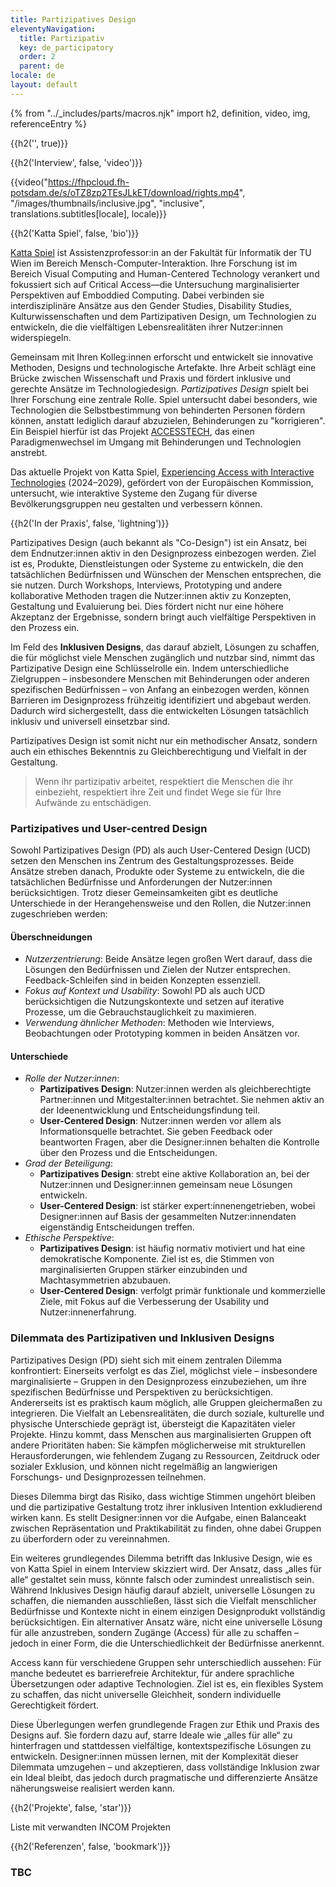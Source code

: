 ```yaml
---
title: Partizipatives Design
eleventyNavigation:
  title: Partizipativ
  key: de_participatory
  order: 2
  parent: de
locale: de
layout: default
---
```


{% from "../_includes/parts/macros.njk" import h2, definition, video, img, referenceEntry %}

{{h2('', true)}}

{{h2('Interview', false, 'video')}}

{{video("https://fhpcloud.fh-potsdam.de/s/oTZ8zp2TEsJLkET/download/rights.mp4", "/images/thumbnails/inclusive.jpg", "inclusive", translations.subtitles[locale], locale)}}

{{h2('Katta Spiel', false, 'bio')}}

[Katta Spiel](https://informatics.tuwien.ac.at/people/katta-spiel) ist Assistenzprofessor:in an der Fakultät für Informatik der TU Wien im Bereich Mensch-Computer-Interaktion. Ihre Forschung ist im Bereich Visual Computing and Human-Centered Technology verankert und fokussiert sich auf Critical Access—die Untersuchung marginalisierter Perspektiven auf Emboddied Computing. Dabei verbinden sie interdisziplinäre Ansätze aus den Gender Studies, Disability Studies, Kulturwissenschaften und dem Partizipativen Design, um Technologien zu entwickeln, die die vielfältigen Lebensrealitäten ihrer Nutzer:innen widerspiegeln.

Gemeinsam mit Ihren Kolleg:innen erforscht und entwickelt sie innovative Methoden, Designs und technologische Artefakte. Ihre Arbeit schlägt eine Brücke zwischen Wissenschaft und Praxis und fördert inklusive und gerechte Ansätze im Technologiedesign. *Partizipatives Design* spielt bei Ihrer Forschung eine zentrale Rolle. Spiel untersucht dabei besonders, wie Technologien die Selbstbestimmung von behinderten Personen fördern können, anstatt lediglich darauf abzuzielen, Behinderungen zu "korrigieren". Ein Beispiel hierfür ist das Projekt [ACCESSTECH](https://informatics.tuwien.ac.at/news/2470), das einen Paradigmenwechsel im Umgang mit Behinderungen und Technologien anstrebt.

Das aktuelle Projekt von Katta Spiel, [Experiencing Access with Interactive Technologies](https://tiss.tuwien.ac.at/fpl/project/index.xhtml?id=2246166) (2024–2029), gefördert von der Europäischen Kommission, untersucht, wie interaktive Systeme den Zugang für diverse Bevölkerungsgruppen neu gestalten und verbessern können.

{{h2('In der Praxis', false, 'lightning')}}

Partizipatives Design (auch bekannt als "Co-Design") ist ein Ansatz, bei dem Endnutzer:innen aktiv in den Designprozess einbezogen werden. Ziel ist es, Produkte, Dienstleistungen oder Systeme zu entwickeln, die den tatsächlichen Bedürfnissen und Wünschen der Menschen entsprechen, die sie nutzen. Durch Workshops, Interviews, Prototyping und andere kollaborative Methoden tragen die Nutzer:innen aktiv zu Konzepten, Gestaltung und Evaluierung bei. Dies fördert nicht nur eine höhere Akzeptanz der Ergebnisse, sondern bringt auch vielfältige Perspektiven in den Prozess ein.  

Im Feld des **Inklusiven Designs**, das darauf abzielt, Lösungen zu schaffen, die für möglichst viele Menschen zugänglich und nutzbar sind, nimmt das Partizipative Design eine Schlüsselrolle ein. Indem unterschiedliche Zielgruppen – insbesondere Menschen mit Behinderungen oder anderen spezifischen Bedürfnissen – von Anfang an einbezogen werden, können Barrieren im Designprozess frühzeitig identifiziert und abgebaut werden. Dadurch wird sichergestellt, dass die entwickelten Lösungen tatsächlich inklusiv und universell einsetzbar sind.  

Partizipatives Design ist somit nicht nur ein methodischer Ansatz, sondern auch ein ethisches Bekenntnis zu Gleichberechtigung und Vielfalt in der Gestaltung.

> Wenn ihr partizipativ arbeitet, respektiert die Menschen die ihr einbezieht, respektiert ihre Zeit und findet Wege sie für Ihre Aufwände zu entschädigen.

### Partizipatives und User-centred Design

Sowohl Partizipatives Design (PD) als auch User-Centered Design (UCD) setzen den Menschen ins Zentrum des Gestaltungsprozesses. Beide Ansätze streben danach, Produkte oder Systeme zu entwickeln, die die tatsächlichen Bedürfnisse und Anforderungen der Nutzer:innen berücksichtigen. Trotz dieser Gemeinsamkeiten gibt es deutliche Unterschiede in der Herangehensweise und den Rollen, die Nutzer:innen zugeschrieben werden:

#### Überschneidungen

- *Nutzerzentrierung*: Beide Ansätze legen großen Wert darauf, dass die Lösungen den Bedürfnissen und Zielen der Nutzer entsprechen. Feedback-Schleifen sind in beiden Konzepten essenziell.
- *Fokus auf Kontext und Usability*: Sowohl PD als auch UCD berücksichtigen die Nutzungskontexte und setzen auf iterative Prozesse, um die Gebrauchstauglichkeit zu maximieren.
- *Verwendung ähnlicher Methoden*: Methoden wie Interviews, Beobachtungen oder Prototyping kommen in beiden Ansätzen vor.

#### Unterschiede

- *Rolle der Nutzer:innen*:
  - **Partizipatives Design**: Nutzer:innen werden als gleichberechtigte Partner:innen und Mitgestalter:innen betrachtet. Sie nehmen aktiv an der Ideenentwicklung und Entscheidungsfindung teil.
  - **User-Centered Design**: Nutzer:innen werden vor allem als Informationsquelle betrachtet. Sie geben Feedback oder beantworten Fragen, aber die Designer:innen behalten die Kontrolle über den Prozess und die Entscheidungen.
- *Grad der Beteiligung*:
  - **Partizipatives Design**: strebt eine aktive Kollaboration an, bei der Nutzer:innen und Designer:innen gemeinsam neue Lösungen entwickeln.
  - **User-Centered Design**: ist stärker expert:innenengetrieben, wobei Designer:innen auf Basis der gesammelten Nutzer:innendaten eigenständig Entscheidungen treffen.
- *Ethische Perspektive*:
  - **Partizipatives Design**: ist häufig normativ motiviert und hat eine demokratische Komponente. Ziel ist es, die Stimmen von marginalisierten Gruppen stärker einzubinden und Machtasymmetrien abzubauen.
  - **User-Centered Design**: verfolgt primär funktionale und kommerzielle Ziele, mit Fokus auf die Verbesserung der Usability und Nutzer:innenerfahrung.

### Dilemmata des Partizipativen und Inklusiven Designs

Partizipatives Design (PD) sieht sich mit einem zentralen Dilemma konfrontiert: Einerseits verfolgt es das Ziel, möglichst viele – insbesondere marginalisierte – Gruppen in den Designprozess einzubeziehen, um ihre spezifischen Bedürfnisse und Perspektiven zu berücksichtigen. Andererseits ist es praktisch kaum möglich, alle Gruppen gleichermaßen zu integrieren. Die Vielfalt an Lebensrealitäten, die durch soziale, kulturelle und physische Unterschiede geprägt ist, übersteigt die Kapazitäten vieler Projekte. Hinzu kommt, dass Menschen aus marginalisierten Gruppen oft andere Prioritäten haben: Sie kämpfen möglicherweise mit strukturellen Herausforderungen, wie fehlendem Zugang zu Ressourcen, Zeitdruck oder sozialer Exklusion, und können nicht regelmäßig an langwierigen Forschungs- und Designprozessen teilnehmen.

Dieses Dilemma birgt das Risiko, dass wichtige Stimmen ungehört bleiben und die partizipative Gestaltung trotz ihrer inklusiven Intention exkludierend wirken kann. Es stellt Designer:innen vor die Aufgabe, einen Balanceakt zwischen Repräsentation und Praktikabilität zu finden, ohne dabei Gruppen zu überfordern oder zu vereinnahmen.

Ein weiteres grundlegendes Dilemma betrifft das Inklusive Design, wie es von Katta Spiel in einem Interview skizziert wird. Der Ansatz, dass „alles für alle“ gestaltet sein muss, könnte falsch oder zumindest unrealistisch sein. Während Inklusives Design häufig darauf abzielt, universelle Lösungen zu schaffen, die niemanden ausschließen, lässt sich die Vielfalt menschlicher Bedürfnisse und Kontexte nicht in einem einzigen Designprodukt vollständig berücksichtigen. Ein alternativer Ansatz wäre, nicht eine universelle Lösung für alle anzustreben, sondern Zugänge (Access) für alle zu schaffen – jedoch in einer Form, die die Unterschiedlichkeit der Bedürfnisse anerkennt.

Access kann für verschiedene Gruppen sehr unterschiedlich aussehen: Für manche bedeutet es barrierefreie Architektur, für andere sprachliche Übersetzungen oder adaptive Technologien. Ziel ist es, ein flexibles System zu schaffen, das nicht universelle Gleichheit, sondern individuelle Gerechtigkeit fördert.

Diese Überlegungen werfen grundlegende Fragen zur Ethik und Praxis des Designs auf. Sie fordern dazu auf, starre Ideale wie „alles für alle“ zu hinterfragen und stattdessen vielfältige, kontextspezifische Lösungen zu entwickeln. Designer:innen müssen lernen, mit der Komplexität dieser Dilemmata umzugehen – und akzeptieren, dass vollständige Inklusion zwar ein Ideal bleibt, das jedoch durch pragmatische und differenzierte Ansätze näherungsweise realisiert werden kann.


{{h2('Projekte', false, 'star')}}

Liste mit verwandten INCOM Projekten

{{h2('Referenzen', false, 'bookmark')}}

### TBC